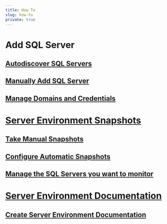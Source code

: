 ```yaml
---
title: How To
slug: how-to
private: true
---
```


# Add SQL Server
## [Autodiscover SQL Servers](autodiscover-sql-servers.md)
## [Manually Add SQL Server](manually-add-sql-server.md)  
## [Manage Domains and Credentials](manage-domains-credentials.md)
# [Server Environment Snapshots](server-environment-snapshots.md)  
## [Take Manual Snapshots](take-manual-snapshots.md)
## [Configure Automatic Snapshots](configure-automatic-snapshots.md)
## [Manage the SQL Servers you want to monitor](manage-servers-want-monitor.md)  
# [Server Environment Documentation](server-environment-documentation.md)
## [Create Server Environment Documentation](create-server-environment-documentation.md)
